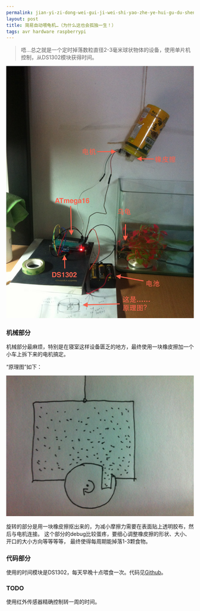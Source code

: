 ```yaml
---
permalink: jian-yi-zi-dong-wei-gui-ji-wei-shi-yao-zhe-ye-hui-gu-du-sheng.html
layout: post
title: 简易自动喂龟机…（为什么这也会孤独一生！）
tags: avr hardware raspberrypi
---
```


> 唔…总之就是一个定时掉落数粒直径2-3毫米球状物体的设备，使用单片机控制，从DS1302模块获得时间。

![](/images/auto-turtle-feeder.jpg)

### 机械部分

机械部分最麻烦，特别是在寝室这样设备匮乏的地方，最终使用一块橡皮擦加一个小车上拆下来的电机搞定。

“原理图”如下：

![](/images/auto-turtle-feeder2.png)


旋转的部分是用一块橡皮擦抠出来的，为减小摩擦力需要在表面贴上透明胶布，然后与电机连接。
这个部分的debug比较蛋疼，要细心调整橡皮擦的形状、大小、开口的大小方向等等等等，
最终使得每周期能掉落1-3颗食物。

### 代码部分

使用的时间模块是DS1302，每天早晚十点喂食一次。代码见[Github](https://github.com/blahgeek/AVR-DS1302)。

### TODO

使用红外传感器精确控制转一周的时间。

